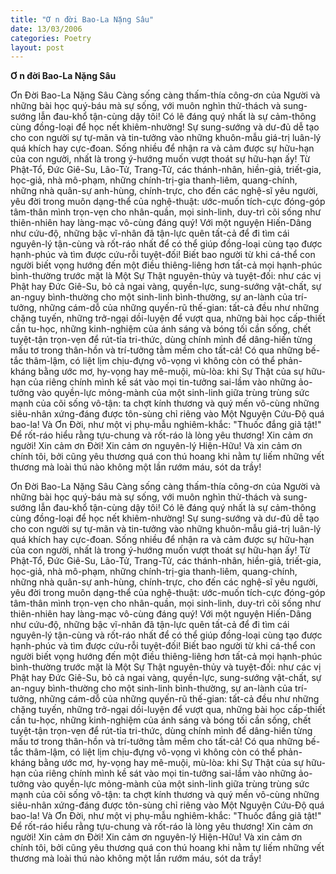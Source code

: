 ```yaml
---
title: "Ơ n đời Bao-La Nặng Sâu"
date: 13/03/2006
categories: Poetry
layout: post
---
```


**Ơ n đời Bao-La Nặng Sâu**

Ơn Đời Bao-La Nặng Sâu
     Càng sống càng thấm-thía công-ơn của Người và những bài học quý-báu mà sự sống, với muôn nghìn thử-thách và sung-sướng lẫn đau-khổ tận-cùng dậy tôi!  Có lẽ đáng quý nhất là sự cảm-thông cùng đồng-loại để học nết khiêm-nhường!  Sự sung-sướng và dư-đủ dễ tạo cho con người sự tự-mãn và tin-tưởng vào những khuôn-mẫu giá-trị luân-lý quá khích hay cực-đoan.  Sống nhiều để nhận ra và cảm được sự hữu-hạn của con người, nhất là trong ý-hướng muốn vượt thoát sự hữu-hạn ấy!
     Từ Phật-Tổ, Đức Giê-Su, Lão-Tử, Trang-Tử, các thánh-nhân, hiền-giả, triết-gia, học-giả, nhà mô-phạm, những chính-trị-gia thanh-liêm, quang-chính, những nhà quân-sự anh-hùng, chính-trực, cho đến các nghệ-sĩ yêu người, yêu đời trong muôn dạng-thể của nghệ-thuật:  ước-muốn tích-cực đóng-góp tâm-thân mình trọn-vẹn cho nhân-quần, mọi sinh-linh, duy-trì cõi sống như thiên-nhiên hay làng-mạc vô-cùng đáng quý!  Với một nguyện Hiến-Dâng như cứu-độ, những bậc vĩ-nhân đã tận-lực quên tất-cả để đi tìm cái nguyên-lý tận-cùng và rốt-ráo nhất để có thể giúp đồng-loại cùng tạo được hạnh-phúc và tìm được cứu-rỗi tuyệt-đối!  Biết bao người từ khi cá-thể con người biết vọng hướng đến một điều thiêng-liêng hơn tất-cả mọi hạnh-phúc bình-thường trước mặt là Một Sự Thật nguyên-thủy và tuyệt-đối: như  các vị Phật hay Đức Giê-Su, bỏ cả ngai vàng, quyền-lực, sung-sướng vật-chất, sự an-nguy bình-thường cho một sinh-linh bình-thường, sự an-lành của trí-tưởng, những cám-dỗ của những quyến-rũ thế-gian: tất-cả đều như những chặng tuyến, những trở-ngại dồi-luyện để vượt qua, những bài học cấp-thiết cần tu-học, những kinh-nghiệm của ánh sáng và bóng tối cần sống, chết tuyệt-tận trọn-vẹn để rút-tỉa tri-thức, dùng chính mình để dâng-hiến từng mấu tơ trong thân-hồn và trí-tưởng tằm mềm cho tất-cả!
      Có qua những bế-tắc thâm-lậm, có liệt lịm chịu-đựng vô-vọng vì không còn có thể phản-kháng bằng ước mơ, hy-vọng hay mê-muội, mù-lòa: khi Sự Thật của sự hữu-hạn của riêng chính mình kề sát vào mọi tin-tưởng sai-lầm vào những ảo-tưởng vào quyền-lực mỏng-mành của một sinh-linh giữa trùng trùng sức mạnh của cõi sống vô-tận: ta chợt kính thương và quý mến vô-cùng những siêu-nhân xứng-đáng được tôn-sùng chỉ riêng vào Một Nguyện Cứu-Độ quá bao-la!
     Và Ơn Đời, như một vị phụ-mẫu nghiêm-khắc: "Thuốc đắng giã tật!"  Để rốt-ráo hiểu rằng tựu-chung và rốt-ráo là lòng yêu thương!  Xin cảm ơn người!  Xin cảm ơn Đời!  Xin cảm ơn nguyên-lý Hiện-Hữu!  Và xin cảm ơn chính tôi, bởi cũng yêu thương quá con thú hoang khi nằm tự  liếm những vết thương mà loài thú nào không một lần rướm máu, sót da trầy!

Ơn Đời Bao-La Nặng Sâu
     Càng sống càng thấm-thía công-ơn của Người và những bài học quý-báu mà sự sống, với muôn nghìn thử-thách và sung-sướng lẫn đau-khổ tận-cùng dậy tôi!  Có lẽ đáng quý nhất là sự cảm-thông cùng đồng-loại để học nết khiêm-nhường!  Sự sung-sướng và dư-đủ dễ tạo cho con người sự tự-mãn và tin-tưởng vào những khuôn-mẫu giá-trị luân-lý quá khích hay cực-đoan.  Sống nhiều để nhận ra và cảm được sự hữu-hạn của con người, nhất là trong ý-hướng muốn vượt thoát sự hữu-hạn ấy!
     Từ Phật-Tổ, Đức Giê-Su, Lão-Tử, Trang-Tử, các thánh-nhân, hiền-giả, triết-gia, học-giả, nhà mô-phạm, những chính-trị-gia thanh-liêm, quang-chính, những nhà quân-sự anh-hùng, chính-trực, cho đến các nghệ-sĩ yêu người, yêu đời trong muôn dạng-thể của nghệ-thuật:  ước-muốn tích-cực đóng-góp tâm-thân mình trọn-vẹn cho nhân-quần, mọi sinh-linh, duy-trì cõi sống như thiên-nhiên hay làng-mạc vô-cùng đáng quý!  Với một nguyện Hiến-Dâng như cứu-độ, những bậc vĩ-nhân đã tận-lực quên tất-cả để đi tìm cái nguyên-lý tận-cùng và rốt-ráo nhất để có thể giúp đồng-loại cùng tạo được hạnh-phúc và tìm được cứu-rỗi tuyệt-đối!  Biết bao người từ khi cá-thể con người biết vọng hướng đến một điều thiêng-liêng hơn tất-cả mọi hạnh-phúc bình-thường trước mặt là Một Sự Thật nguyên-thủy và tuyệt-đối: như  các vị Phật hay Đức Giê-Su, bỏ cả ngai vàng, quyền-lực, sung-sướng vật-chất, sự an-nguy bình-thường cho một sinh-linh bình-thường, sự an-lành của trí-tưởng, những cám-dỗ của những quyến-rũ thế-gian: tất-cả đều như những chặng tuyến, những trở-ngại dồi-luyện để vượt qua, những bài học cấp-thiết cần tu-học, những kinh-nghiệm của ánh sáng và bóng tối cần sống, chết tuyệt-tận trọn-vẹn để rút-tỉa tri-thức, dùng chính mình để dâng-hiến từng mấu tơ trong thân-hồn và trí-tưởng tằm mềm cho tất-cả!
      Có qua những bế-tắc thâm-lậm, có liệt lịm chịu-đựng vô-vọng vì không còn có thể phản-kháng bằng ước mơ, hy-vọng hay mê-muội, mù-lòa: khi Sự Thật của sự hữu-hạn của riêng chính mình kề sát vào mọi tin-tưởng sai-lầm vào những ảo-tưởng vào quyền-lực mỏng-mành của một sinh-linh giữa trùng trùng sức mạnh của cõi sống vô-tận: ta chợt kính thương và quý mến vô-cùng những siêu-nhân xứng-đáng được tôn-sùng chỉ riêng vào Một Nguyện Cứu-Độ quá bao-la!
     Và Ơn Đời, như một vị phụ-mẫu nghiêm-khắc: "Thuốc đắng giã tật!"  Để rốt-ráo hiểu rằng tựu-chung và rốt-ráo là lòng yêu thương!  Xin cảm ơn người!  Xin cảm ơn Đời!  Xin cảm ơn nguyên-lý Hiện-Hữu!  Và xin cảm ơn chính tôi, bởi cũng yêu thương quá con thú hoang khi nằm tự  liếm những vết thương mà loài thú nào không một lần rướm máu, sót da trầy!
